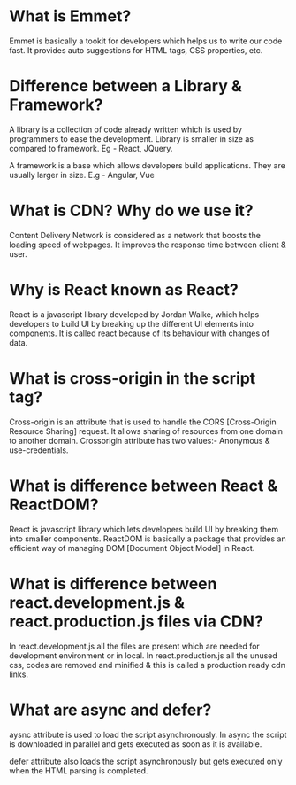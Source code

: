 # What is Emmet?
Emmet is basically a tookit for developers which helps us to write our code fast. It provides auto suggestions for HTML tags, CSS properties, etc.

# Difference between a Library & Framework?
A library is a collection of code already written which is used by programmers to ease the development. Library is smaller in size as compared to framework. Eg - React, JQuery.

A framework is a base which allows developers build applications. They are usually larger in size. E.g - Angular, Vue

# What is CDN? Why do we use it?
Content Delivery Network is considered as a network that boosts the loading speed of webpages. It improves the response time between client & user.

# Why is React known as React?
React is a javascript library developed by Jordan Walke, which helps developers to build UI by breaking up the different UI elements into components. It is called react because of its behaviour with changes of data.

# What is cross-origin in the script tag?
Cross-origin is an attribute that is used to handle the CORS [Cross-Origin Resource Sharing] request. It allows sharing of resources from one domain to another domain. Crossorigin attribute has two values:- Anonymous & use-credentials.

# What is difference between React & ReactDOM?
React is javascript library which lets developers build UI by breaking them into smaller components. ReactDOM is basically a package that provides an efficient way of managing DOM [Document Object Model] in React.

# What is difference between react.development.js & react.production.js files via CDN?
In react.development.js all the files are present which are needed for development environment or in local. In react.production.js all the unused css, codes are removed and minified & this is called a production ready cdn links.

# What are async and defer?
aysnc attribute is used to load the script asynchronously. In async the script is downloaded in parallel and gets executed as soon as it is available.

defer attribute also loads the script asynchronously but gets executed only when the HTML parsing is completed.



